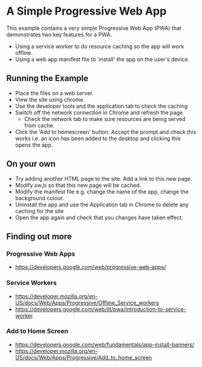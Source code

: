 # A Simple Progressive Web App

This example contains a very simple Progressive Web App (PWA) that demonstrates two key features for a PWA. 
* Using a service worker to do resource caching so the app will work offline. 
* Using a web app manifest file to 'install' the app on the user's device. 

## Running the Example
* Place the files on a web server.
* View the site using chrome. 
* Use the developer tools and the application tab to check the caching
* Switch off the network connection in Chrome and refresh the page. 
    * Check the network tab to make sure resources are being served from cache.
* Click the 'Add to homescreen' button. Accept the prompt and check this works i.e. an icon has been added to the desktop and clicking this opens the app. 

## On your own
* Try adding another HTML page to the site. Add a link to this new page. 
* Modify *sw.js* so that this new page will be cached.
* Modify the manifest file e.g. change the name of the app, change the background colour. 
* Uninstall the app and use the Application tab in Chrome to delete any caching for the site
* Open the app again and check that you changes have taken effect. 

## Finding out more

### Progressive Web Apps
* https://developers.google.com/web/progressive-web-apps/

### Service Workers
* https://developer.mozilla.org/en-US/docs/Web/Apps/Progressive/Offline_Service_workers
* https://developers.google.com/web/ilt/pwa/introduction-to-service-worker

### Add to Home Screen
* https://developers.google.com/web/fundamentals/app-install-banners/
* https://developer.mozilla.org/en-US/docs/Web/Apps/Progressive/Add_to_home_screen
